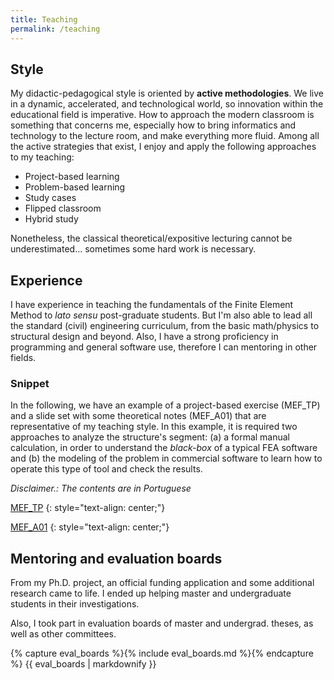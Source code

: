 ```yaml
---
title: Teaching
permalink: /teaching
---
```


## Style

My didactic-pedagogical style is oriented by __active methodologies__. We live in a dynamic, accelerated, and technological world, so innovation within the educational field is imperative. How to approach the modern classroom is something that concerns me, especially how to bring informatics and technology to the lecture room, and make everything more fluid. Among all the active strategies that exist, I enjoy and apply the following approaches to my teaching:

- Project-based learning
- Problem-based learning
- Study cases
- Flipped classroom
- Hybrid study

Nonetheless, the classical theoretical/expositive lecturing cannot be underestimated... sometimes some hard work is necessary.

## Experience

I have experience in teaching the fundamentals of the Finite Element Method to _lato sensu_ post-graduate students. But I'm also able to lead all the standard (civil) engineering curriculum, from the basic math/physics to structural design and beyond. Also, I have a strong proficiency in programming and general software use, therefore I can mentoring in other fields.

### Snippet

In the following, we have an example of a project-based exercise (MEF_TP) and a slide set with some theoretical notes (MEF_A01) that are representative of my teaching style. In this example, it is required two approaches to analyze the structure's segment: (a) a formal manual calculation, in order to understand the _black-box_ of a typical FEA software and (b) the modeling of the problem in commercial software to learn how to operate this type of tool and check the results.

_Disclaimer.: The contents are in Portuguese_

[MEF_TP]({{site.url}}/assets/pdf/MEF_TP.pdf)
{: style="text-align: center;"}

[MEF_A01]({{site.url}}/assets/pdf/MEF_A01.pdf)
{: style="text-align: center;"}

## Mentoring and evaluation boards

From my Ph.D. project, an official funding application and some additional research came to life. I ended up helping master and undergraduate students in their investigations.

Also, I took part in evaluation boards of master and undergrad. theses, as well as other committees.

{% capture eval_boards %}{% include eval_boards.md %}{% endcapture %}
{{ eval_boards | markdownify }}